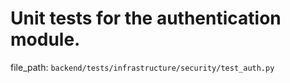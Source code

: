 # Unit tests for the authentication module.

  file_path: `backend/tests/infrastructure/security/test_auth.py`
